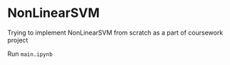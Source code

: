 # NonLinearSVM
Trying to implement NonLinearSVM from scratch as a part of coursework project

Run `main.ipynb`
